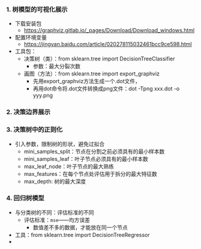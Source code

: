 ### 1. 树模型的可视化展示
- 下载安装包
  - https://graphviz.gitlab.io/_pages/Download/Download_windows.html
- 配置环境变量
  - https://jingyan.baidu.com/article/020278115032461bcc9ce598.html
- 工具包：
  - 决策树（类）：from sklearn.tree import DecisionTreeClassifier
    - 参数：最大分裂次数
  - 画图（方法）：from sklearn.tree import export_graphviz
    - 先用export_graphviz方法生成一个.dot文件，
    - 再用dot命令将.dot文件转换成png文件：dot -Tpng xxx.dot -o yyy.png

### 2. 决策边界展示
 
### 3. 决策树中的正则化
- 引入参数，限制树的形状，避免过拟合
  - mini_samples_split：节点在分割之前必须具有的最小样本数
  - mini_samples_leaf：叶子节点必须具有的最小样本数
  - max_leaf_node：叶子节点的最大熟练
  - max_features：在每个节点处评估用于拆分的最大特征数
  - max_depth: 树的最大深度

### 4. 回归树模型
- 与分类树的不同：评估标准的不同
  - 评估标准：`mse`——均方误差
    - 数值差不多的数据，才能放在同一个节点
- 工具：from sklearn.tree import DecisionTreeRegressor
- 